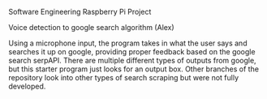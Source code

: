Software Engineering Raspberry Pi Project

Voice detection to google search algorithm (Alex)

Using a microphone input, the program takes in what the user says and searches it up on google, providing proper feedback based on the google search serpAPI.
There are multiple different types of outputs from google, but this starter program just looks for an output box. Other branches of the repository look into other types of search scraping but were not fully developed.
